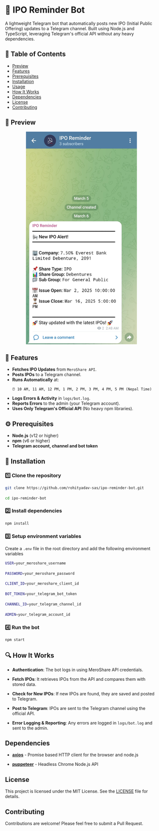 # 📢 **IPO Reminder Bot**

A lightweight Telegram bot that automatically posts new IPO (Initial Public Offering) updates to a Telegram channel. Built using Node.js and TypeScript, leveraging Telegram's official API without any heavy dependencies.

## 📌 **Table of Contents**

- [Preview](#preview)
- [Features](#features)
- [Prerequisites](#prerequisites)
- [Installation](#installation)
- [Usage](#usage)
- [How It Works](#how-it-works)
- [Dependencies](#dependencies)
- [License](#license)
- [Contributing](#contributing)

## 📸 **Preview**

<div align="center">
  <img src="./assets/preview.jpg?raw=true" height="700"/>
</div>

## 🚀 **Features**

- **Fetches IPO Updates** from `MeroShare API`.
- **Posts IPOs** to a Telegram channel.
- **Runs Automatically** at:
  ```
  ⏰ 10 AM, 11 AM, 12 PM, 1 PM, 2 PM, 3 PM, 4 PM, 5 PM (Nepal Time)
  ```
- **Logs Errors & Activity** in `logs/bot.log`.
- **Reports Errors** to the admin (your Telegram account).
- **Uses Only Telegram's Official API** (No heavy npm libraries).

## ⚙ **Prerequisites**

- **Node.js** (v12 or higher)
- **npm** (v6 or higher)
- **Telegram account, channel and bot token**

## 🔧 **Installation**

### 1️⃣ Clone the repository

```sh
git clone https://github.com/rohityadav-sas/ipo-reminder-bot.git

cd ipo-reminder-bot
```

### 2️⃣ Install dependencies

```sh
npm install
```

### 3️⃣ Setup environment variables

Create a `.env` file in the root directory and add the following environment variables

```sh
USER=your_meroshare_username

PASSWORD=your_meroshare_password

CLIENT_ID=your_meroshare_client_id

BOT_TOKEN=your_telegram_bot_token

CHANNEL_ID=your_telegram_channel_id

ADMIN=your_telegram_account_id
```

### 4️⃣ Run the bot

```sh
npm start
```

## 🔍 **How It Works**

- **Authentication**: The bot logs in using MeroShare API credentials.

- **Fetch IPOs**: It retrieves IPOs from the API and compares them with stored data.

- **Check for New IPOs**: If new IPOs are found, they are saved and posted to Telegram.

- **Post to Telegram**: IPOs are sent to the Telegram channel using the official API.

- **Error Logging & Reporting**: Any errors are logged in `logs/bot.log` and sent to the admin.

## Dependencies

- **[axios](https://www.npmjs.com/package/axios)** - Promise based HTTP client for the browser and node.js

- **[puppeteer](https://www.npmjs.com/package/puppeteer)** - Headless Chrome Node.js API

## License

This project is licensed under the MIT License. See the [LICENSE](./LICENSE) file for details.

## Contributing

Contributions are welcome! Please feel free to submit a Pull Request.
